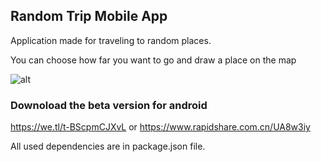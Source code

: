 ## Random Trip Mobile App

Application made for traveling to random places.

You can choose how far you want to go and draw a place on the map

![alt](https://i.imgur.com/s0Tnk1I.gif)




### Downoload the beta version for android
https://we.tl/t-BScpmCJXvL
or
https://www.rapidshare.com.cn/UA8w3iy




All used dependencies are in package.json file.
